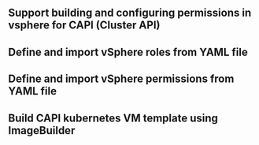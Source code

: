 ## Support building and configuring permissions in vsphere for CAPI (Cluster API)

## Define and import vSphere roles from YAML file
## Define and import vSphere permissions from YAML file
## Build CAPI kubernetes VM template using ImageBuilder 
